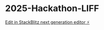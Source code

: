 # 2025-Hackathon-LIFF

[Edit in StackBlitz next generation editor ⚡️](https://stackblitz.com/~/github.com/ThetSweLynn/2025-Hackathon-LIFF)